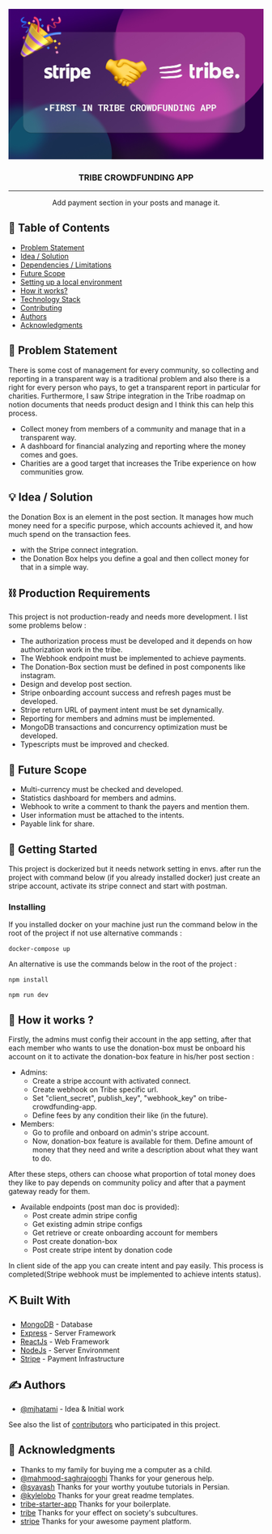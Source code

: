 <p align="center">
  <a href="" rel="noopener">
 <img src="./readme/tribe-crowdfunding-app-banner.jpg" alt="Project logo"></a>
</p>
<h3 align="center">TRIBE CROWDFUNDING APP</h3>

<div align="center">

  <!-- [![Hackathon](https://img.shields.io/badge/hackathon-name-orange.svg)](http://hackathon.url.com) 
  [![Status](https://img.shields.io/badge/status-active-success.svg)]() 
  [![GitHub Issues](https://img.shields.io/github/issues/kylelobo/The-Documentation-Compendium.svg)](https://github.com/mjhatami/tribe-crowdfunding-app/issues)
  [![GitHub Pull Requests](https://img.shields.io/github/issues-pr/kylelobo/The-Documentation-Compendium.svg)](https://github.com/mjhatami/tribe-crowdfunding-app/pulls)
  [![License](https://img.shields.io/badge/license-MIT-blue.svg)](LICENSE.md) -->

</div>

---

<p align="center"> Add payment section in your posts and manage it.
    <br> 
</p>

## 📝 Table of Contents
- [Problem Statement](#problem_statement)
- [Idea / Solution](#idea)
- [Dependencies / Limitations](#limitations)
- [Future Scope](#future_scope)
- [Setting up a local environment](#getting_started)
- [How it works?](#usage)
- [Technology Stack](#tech_stack)
- [Contributing](../CONTRIBUTING.md)
- [Authors](#authors)
- [Acknowledgments](#acknowledgments)

## 🧐 Problem Statement <a name = "problem_statement"></a>
There is some cost of management for every community, so collecting and reporting in a transparent way is a traditional problem and also there is a right for every person who pays, to get a transparent report in particular for charities. Furthermore, I saw Stripe integration in the Tribe roadmap on notion documents that needs product design and I think this can help this process.
- Collect money from members of a community and manage that in a transparent way.
- A dashboard for financial analyzing and reporting where the money comes and goes.
- Charities are a good target that increases the Tribe experience on how communities grow.



## 💡 Idea / Solution <a name = "idea"></a>
the Donation Box is an element in the post section. It manages how much money need for a specific purpose, which accounts achieved it, and how much spend on the transaction fees.
 - with the Stripe connect integration.
 - the Donation Box helps you define a goal and then collect money for that in a simple way.

## ⛓️ Production Requirements  <a name = "limitations"></a>
This project is not production-ready and needs more development. I list some problems below :
- The authorization process must be developed and it depends on how authorization work in the tribe. 
- The Webhook endpoint must be implemented to achieve payments.
- The Donation-Box section must be defined in post components like instagram.
- Design and develop post section.
- Stripe onboarding account success and refresh pages must be developed.
- Stripe return URL of payment intent must be set dynamically. 
- Reporting for members and admins must be implemented.
- MongoDB transactions and concurrency optimization must be developed.
- Typescripts must be improved and checked.

## 🚀 Future Scope <a name = "future_scope"></a>
- Multi-currency must be checked and developed.
- Statistics dashboard for members and admins.
- Webhook to write a comment to thank the payers and mention them.
- User information must be attached to the intents.
- Payable link for share.
## 🏁 Getting Started <a name = "getting_started"></a>
This project is dockerized but it needs network setting in envs. after run the project with command below (if you already installed docker) just create an stripe account, activate its stripe connect and start with postman. 

### Installing


If you installed docker on your machine just run the command below in the root of the project if not use alternative commands :

```
docker-compose up
```

An alternative is use the commands below in the root of the project :
```
npm install
```
```
npm run dev
```

## 🎈 How it works ? <a name="usage"></a>
Firstly, the admins must config their account in the app setting, after that each member who wants to use the donation-box must be onboard his account on it to activate the donation-box feature in his/her post section :
- Admins:
    - Create a stripe account with activated connect.
    - Create webhook on Tribe specific url.
    - Set "client_secret", publish_key", "webhook_key" on tribe-crowdfunding-app.
    - Define fees by any condition their like (in the future).
- Members:
    - Go to profile and onboard on admin's stripe account.
    - Now, donation-box feature is available for them. Define amount of money that they need and write a description about what they want to do.

After these steps, others can choose what proportion of total money does they like to pay depends on  community policy and after that a payment gateway ready for them.

- Available endpoints (post man doc is provided):
  - Post create admin stripe config
  - Get existing admin stripe configs
  - Get retrieve or create onboarding account for members
  - Post create donation-box
  - Post create stripe intent by donation code

In client side of the app you can create intent and pay easily. This process is completed(Stripe webhook must be implemented to achieve intents status).

## ⛏️ Built With <a name = "tech_stack"></a>
- [MongoDB](https://www.mongodb.com/) - Database
- [Express](https://expressjs.com/) - Server Framework
- [ReactJs](https://reactjs.org/) - Web Framework
- [NodeJs](https://nodejs.org/en/) - Server Environment
- [Stripe](https://stripe.com/) - Payment Infrastructure

## ✍️ Authors <a name = "authors"></a>
- [@mjhatami](https://github.com/mjhatami) - Idea & Initial work

See also the list of [contributors](https://github.com/mjhatami/tribe-crowdfunding-app/contributors) 
who participated in this project.

## 🎉 Acknowledgments <a name = "acknowledgments"></a>
- Thanks to my family for buying me a computer as a child. 
- [@mahmood-saghrajooghi](https://github.com/mahmood-saghrajooghi) Thanks for your generous help.
- [@syavash](https://github.com/syavash) Thanks for your worthy youtube tutorials in Persian.
- [@kylelobo](https://github.com/kylelobo/The-Documentation-Compendium) Thanks for your great readme templates.
- [tribe-starter-app](https://github.com/tribeplatform/tribe-starter-app) Thanks for your boilerplate.
- [tribe](https://tribe.so/) Thanks for your effect on society's subcultures.
- [stripe](https://stripe.com/) Thanks for your awesome payment platform.

